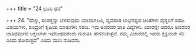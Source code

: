 +++
title = "24 ಭೂರಿ ಧನ"

+++
24. "ಹೆಚ್ಚು, ಸಂಪತ್ತನ್ನು ಬೆಳಸುವುದು ಯಾವಾಗಲೂ, ವ್ಯವಹಾರ ಲಾಭನಷ್ಟದ ಚಿಂತೆಗಳು ವೈಶ್ಯರಿಗೆ ಸಹಜ ವಿಷಯಗಳು, ಶೂದ್ರರಿಗೆ ಕೃಷಿಯ ಮಾತುಗಳು ಸಹಜ. ಇವು ಅವರವರ ಜಾತಿ ವಿದ್ಯೆಗಳು. ಯಾರನ್ನೇ ಆದರೂ ಅವರವರ ಜಾತಿಧರ್ಮದ ಲಕ್ಷಣಗಳೇ ಇವರಿಂಥವರೆಂದು ಗುರುತಿಸಿ ಹೇಳಿಬಿಡುತ್ತವೆ. ನಮ್ಮ ವಿಚಾರದಲ್ಲಿ ಇವರು ಕ್ಷತ್ರಿಯರೇ ಸರಿ ಎಂದು ತೋರುತ್ತದೆ" ಎಂದು ಮುನಿ ನುಡಿದನು.